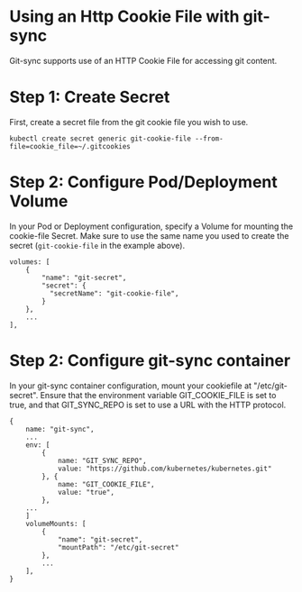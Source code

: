 # Using an Http Cookie File with git-sync

Git-sync supports use of an HTTP Cookie File for accessing git content.

# Step 1: Create Secret

First, create a secret file from the git cookie file you wish to
use.
```
kubectl create secret generic git-cookie-file --from-file=cookie_file=~/.gitcookies
```

# Step 2: Configure Pod/Deployment Volume

In your Pod or Deployment configuration, specify a Volume for mounting the
cookie-file Secret. Make sure to use the same name you used to create the
secret (`git-cookie-file` in the example above).
```
volumes: [
    {
        "name": "git-secret",
        "secret": {
          "secretName": "git-cookie-file",
        }
    },
    ...
],
```

# Step 2: Configure git-sync container

In your git-sync container configuration, mount your cookiefile at
"/etc/git-secret". Ensure that the environment variable GIT_COOKIE_FILE
is set to true, and that GIT_SYNC_REPO is set to use a URL with the HTTP
protocol.
```
{
    name: "git-sync",
    ...
    env: [
        {
            name: "GIT_SYNC_REPO",
            value: "https://github.com/kubernetes/kubernetes.git"
        }, {
            name: "GIT_COOKIE_FILE",
            value: "true",
        },
    ...
    ]
    volumeMounts: [
        {
            "name": "git-secret",
            "mountPath": "/etc/git-secret"
        },
        ...
    ],
}
```
